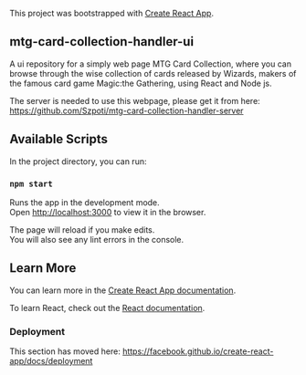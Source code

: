 This project was bootstrapped with [Create React App](https://github.com/facebook/create-react-app).

## mtg-card-collection-handler-ui
A ui repository for a simply web page MTG Card Collection, where you can browse through the wise collection of cards released by Wizards, makers of the famous card game Magic:the Gathering, using React and Node js.

The server is needed to use this webpage, please get it from here:
https://github.com/Szpoti/mtg-card-collection-handler-server

## Available Scripts

In the project directory, you can run:

### `npm start`

Runs the app in the development mode.<br />
Open [http://localhost:3000](http://localhost:3000) to view it in the browser.

The page will reload if you make edits.<br />
You will also see any lint errors in the console.

## Learn More

You can learn more in the [Create React App documentation](https://facebook.github.io/create-react-app/docs/getting-started).

To learn React, check out the [React documentation](https://reactjs.org/).

### Deployment

This section has moved here: https://facebook.github.io/create-react-app/docs/deployment
